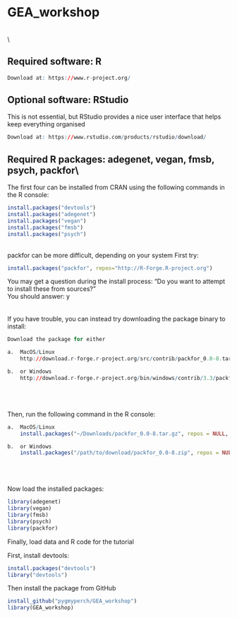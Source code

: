 # GEA_workshop
\
\
## Required software: R

```r
Download at: https://www.r-project.org/
```

## Optional software: RStudio
This is not essential, but RStudio provides a nice user interface that helps keep everything organised

```r
Download at: https://www.rstudio.com/products/rstudio/download/
```

## Required R packages: adegenet, vegan, fmsb, psych, packfor\
The first four can be installed from CRAN using the following commands in the R console:

```r
install.packages("devtools")
install.packages("adegenet")
install.packages("vegan")
install.packages("fmsb")
install.packages("psych")

```
\
packfor can be more difficult, depending on your system
First try:

```r
install.packages("packfor", repos="http://R-Forge.R-project.org")

```
You may get a question during the install process:
“Do you want to attempt to install these from sources?”\
You should answer: y
\
\
\
If you have trouble, you can instead try downloading the package binary to install:

```r
Download the package for either

a.	MacOS/Linux
	http://download.r-forge.r-project.org/src/contrib/packfor_0.0-8.tar.gz

b.	or Windows
	http://download.r-forge.r-project.org/bin/windows/contrib/3.3/packfor_0.0-8.zip


```
\
\
\
Then, run the following command in the R console:

```r
a.	MacOS/Linux
	install.packages("~/Downloads/packfor_0.0-8.tar.gz", repos = NULL, type = "source")

b.	or Windows
	install.packages("/path/to/download/packfor_0.0-8.zip", repos = NULL, type = "source")


```
\
\
\
Now load the installed packages:
```r
library(adegenet)
library(vegan)
library(fmsb)
library(psych)
library(packfor)

```

Finally, load data and R code for the tutorial

First, install devtools:

```r
install.packages("devtools")
library("devtools")
```

Then install the package from GitHub

```r
install_github("pygmyperch/GEA_workshop")
library(GEA_workshop)
```














